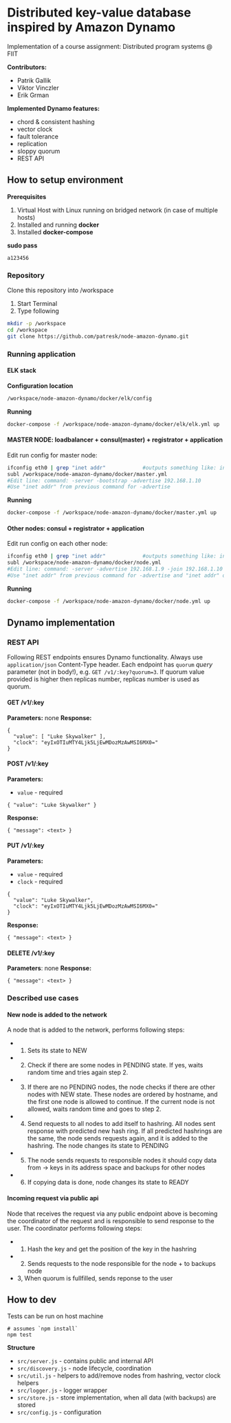 # Distributed key-value database inspired by Amazon Dynamo

Implementation of a course assignment: Distributed program systems @ FIIT

**Contributors:**
- Patrik Gallik
- Viktor Vinczler
- Erik Grman

**Implemented Dynamo features:**
- chord & consistent hashing
- vector clock
- fault tolerance
- replication
- sloppy quorum
- REST API

## How to setup environment

**Prerequisites**

1. Virtual Host with Linux running on bridged network (in case of multiple hosts)
2. Installed and running **docker**
3. Installed **docker-compose**

**sudo pass**

```
a123456
```

### Repository

Clone this repository into /workspace
1. Start Terminal
2. Type following

```bash
mkdir -p /workspace
cd /workspace
git clone https://github.com/patresk/node-amazon-dynamo.git
```

### Running application

#### ELK stack

**Configuration location**

```bash
/workspace/node-amazon-dynamo/docker/elk/config
```

**Running**

```bash
docker-compose -f /workspace/node-amazon-dynamo/docker/elk/elk.yml up
```

#### MASTER NODE: loadbalancer + consul(master) + registrator + application

Edit run config for master node:

```bash
ifconfig eth0 | grep "inet addr"			#outputs something like: inet addr:192.168.1.10  Bcast:192.168.1.255  Mask:255.255.255.0
subl /workspace/node-amazon-dynamo/docker/master.yml
#Edit line: command: -server -bootstrap -advertise 192.168.1.10
#Use "inet addr" from previous command for -advertise
```

**Running**

```bash
docker-compose -f /workspace/node-amazon-dynamo/docker/master.yml up
```

#### Other nodes: consul + registrator + application

Edit run config on each other node:

```bash
ifconfig eth0 | grep "inet addr"			#outputs something like: inet addr:192.168.1.9  Bcast:192.168.1.255  Mask:255.255.255.0
subl /workspace/node-amazon-dynamo/docker/node.yml
#Edit line: command: -server -advertise 192.168.1.9 -join 192.168.1.10
#Use "inet addr" from previous command for -advertise and "inet addr" of master node for -join
```

**Running**

```bash
docker-compose -f /workspace/node-amazon-dynamo/docker/node.yml up
```

## Dynamo implementation

### REST API

Following REST endpoints ensures Dynamo functionality.
Always use `application/json` Content-Type header.
Each endpoint has `quorum` *query* parameter (not in body!), e.g. `GET /v1/:key?quorum=3`. If quorum value provided is higher then replicas number, replicas number is used as quorum.

#### GET /v1/:key
**Parameters:** none
**Response:**
```
{
  "value": [ "Luke Skywalker" ],
  "clock": "eyIxOTIuMTY4Ljk5LjEwMDozMzAwMSI6MX0="
}
```
#### POST /v1/:key
**Parameters:** 
* `value` - required
```
{ "value": "Luke Skywalker" }
```
**Response:**
```
{ "message": <text> }
```
#### PUT /v1/:key
**Parameters:**
* `value` - required
* `clock` - required
```
{ 
  "value": "Luke Skywalker",
  "clock": "eyIxOTIuMTY4Ljk5LjEwMDozMzAwMSI6MX0="
}
```
**Response:**
```
{ "message": <text> }
```
#### DELETE /v1/:key
**Parameters**: none
**Response:**
```
{ "message": <text> }
```

### Described use cases

#### New node is added to the network

A node that is added to the network, performs following steps:

* 1. Sets its state to NEW
* 2. Check if there are some nodes in PENDING state. If yes, waits random time and tries again step 2.
* 3. If there are no PENDING nodes, the node checks if there are other nodes with NEW state. These nodes are ordered by hostname, and the first one node is allowed to continue. If the current node is not allowed, waits random time and goes to step 2.
* 4. Send requests to all nodes to add itself to hashring. All nodes sent response with predicted new hash ring. If all predicted hashrings are the same, the node sends requests again, and it is added to the hashring. The node changes its state to PENDING
* 5. The node sends requests to responsible nodes it should copy data from -> keys in its address space and backups for other nodes
* 6. If copying data is done, node changes its state to READY

#### Incoming request via public api

Node that receives the request via any public endpoint above is becoming the coordinator of the request and is responsible to send response to the user. The coordinator performs following steps:

* 1. Hash the key and get the position of the key in the hashring
* 2. Sends requests to the node responsible for the node + to backups node
* 3, When quorum is fullfilled, sends reponse to the user

## How to dev

Tests can be run on host machine
```
# assumes `npm install`
npm test
```

**Structure**
- `src/server.js` - contains public and internal API 
- `src/discovery.js` - node lifecycle, coordination
- `src/util.js` - helpers to add/remove nodes from hashring, vector clock helpers
- `src/logger.js` - logger wrapper
- `src/store.js` - store implementation, when all data (with backups) are stored
- `src/config.js` - configuration
